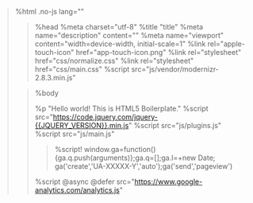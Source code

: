 > %html .no-js lang=""
> > %head
> > %meta charset="utf-8"
> > %title "title"
> > %meta name="description" content=""
> > %meta name="viewport" content="width=device-width, initial-scale=1"
> > %link rel="apple-touch-icon" href="app-touch-icon.png"
> > %link rel="stylesheet" href="css/normalize.css"
> > %link rel="stylesheet" href="css/main.css"
> > %script src="js/vendor/modernizr-2.8.3.min.js"
>
> > %body
> > <!-- [if lt IE 8]>
> > %p .browserupgrade "You are using an <strong>outdated</strong> browser. Please <a href="http://browsehappy.com/">upgrade your browser</a> to improve your experience."
> > <![endif]-->
> > %p "Hello world! This is HTML5 Boilerplate."
> > %script src="https://code.jquery.com/jquery-{{JQUERY_VERSION}}.min.js"
> > %script src="js/plugins.js"
> > %script src="js/main.js"
> > > %script!
> > > window.ga=function(){ga.q.push(arguments)};ga.q=[];ga.l=+new Date;
> > > ga('create','UA-XXXXX-Y','auto');ga('send','pageview')
> >
> > %script @async @defer src="https://www.google-analytics.com/analytics.js"
